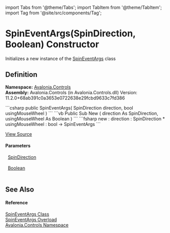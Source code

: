 import Tabs from '@theme/Tabs'; 
import TabItem from '@theme/TabItem'; 
import Tag from '@site/src/components/Tag'; 

# SpinEventArgs(SpinDirection, Boolean) Constructor


Initializes a new instance of the <a href="T_Avalonia_Controls_SpinEventArgs">SpinEventArgs</a> class



## Definition
**Namespace:** <a href="N_Avalonia_Controls">Avalonia.Controls</a>  
**Assembly:** Avalonia.Controls (in Avalonia.Controls.dll) Version: 11.2.0+68ab391c0a3653e0722638e29fcbd9633c7fd386

<Tabs groupId="api-code-preview">
<TabItem value="csharp" label="C#">
```csharp
public SpinEventArgs(
	SpinDirection direction,
	bool usingMouseWheel
)
```
</TabItem>
<TabItem value="vb" label="VB">
```vb
Public Sub New ( 
	direction As SpinDirection,
	usingMouseWheel As Boolean
)
```
</TabItem>
<TabItem value="fsharp" label="F#">
```fsharp
new : 
        direction : SpinDirection * 
        usingMouseWheel : bool -> SpinEventArgs
```
</TabItem>
</Tabs>



<a href="https://github.com/AvaloniaUI/Avalonia/tree/master/srcAvalonia.Controls/Spinner.cs#L75" title="View the source code">View Source</a>



#### Parameters
<dl><dt>  <a href="T_Avalonia_Controls_SpinDirection">SpinDirection</a></dt><dd> </dd><dt>  <a href="https://learn.microsoft.com/dotnet/api/system.boolean" target="_blank" rel="noopener noreferrer">Boolean</a></dt><dd> </dd></dl>

## See Also


#### Reference
<a href="T_Avalonia_Controls_SpinEventArgs">SpinEventArgs Class</a>  
<a href="Overload_Avalonia_Controls_SpinEventArgs__ctor">SpinEventArgs Overload</a>  
<a href="N_Avalonia_Controls">Avalonia.Controls Namespace</a>  
